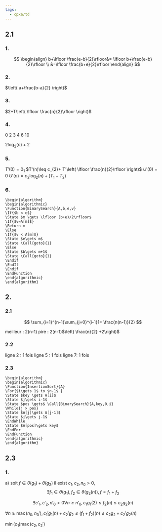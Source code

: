 ```yaml
---
tags:
  - cpxa/td
---
```


## 2.1

### 1.

$$
\begin{align}
b+\lfloor \frac{e-b}{2}\rfloor&= \lfloor b+\frac{e-b}{2}\rfloor \\
&=\lfloor \frac{b+e}{2}\rfloor 
\end{align}
$$
### 2.
$\left( a+\frac{b-a}{2} \right)$
### 3.

$2+T\left( \lfloor \frac{n}{2}\rfloor \right)$
### 4.

0 2 3 4 6 10

$2\log_{2}(n)+2$

### 5.


$T'(0)=0_{1}$
$T'(n)\leq c_{2}+ T'\left( \lfloor \frac{n}{2}\rfloor \right)$
$U'(0)=0$
$U'(n)=c_{2}\log_{2}(n)+(T_{1}+T_{2})$

### 6.

```pseudo
\begin{algorithm}
\begin{algorithmic}
\Function{BinarySearch}{A,b,e,v}
\If{$b < e$}
\State $m \gets \lfloor (b+e)/2\rfloor$ 
\If{$v=A[m]$}
\Return m
\Else
\If{$v < A[m]$}
\State $e\gets m$
\State \Call{goto}{1}
\Else
\State $b\gets m+1$
\State \Call{goto}{1}
\Endif
\EndIf
\Endif
\EndFunction
\end{algorithmic}
\end{algorithm}
```
## 2.

### 2.1 

$$
\sum_{i=1}^{n-1}\sum_{j=0}^{i-1}1= \frac{n(n-1)}{2}
$$

meilleur : 2(n-1)
pire : 2(n-1)$\left( \frac{n}{2} +2\right)$

### 2.2
ligne 2 : 1 fois
ligne 5 : 1 fois
ligne 7: 1 fois

### 2.3

```pseudo
\begin{algorithm}
\begin{algorithmic}
\Function{InsertionSort}{A}
\For{$i\gets 1$ to $n-1$ }
\State $key \gets A[i]$
\State $j\gets i-1$
\State $pos \gets$ \Call{BinarySearch}{A,key,0,i}
\While{j > pos}
\State $A[j]\gets A[j-1]$
\State $j\gets j-1$
\EndWhile
\State $A[pos]\gets key$
\EndFor
\EndFunction
\end{algorithmic}
\end{algorithm}
```


## 2.3


### 1.

a)
soit $f\in \theta(g_{1})+\theta(g_{2})$
il exist $c_{1},c_{2},n_{0}> 0$, $$
\exists f_{1}\in \theta(g_{1}), f_{2}\in \theta(g_{2}(n)),f=f_{1}+f_{2}$$

$$
\exists c'_{1},c'_{2},n'_{0}>0 \forall n \geq n'_{0},c_{1}g_{1}(2)\leq f_{2}(n)\leq c_{2}
g_{2}(n)$$

$\forall n \geq \max(n_{0},n_{0}'), c_{1}'g_{1}(n)+c_{2}'g_{2}\leq (f_{1}+f_{2})(n)\leq c_{2}g_{2}+c_{2}'g_{2}(n)$

$\min(c_{1})\max(c_{2},c_{2}')$